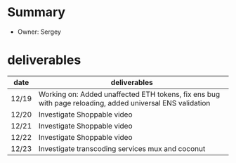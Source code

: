 # Summary
* Owner: Sergey

# deliverables
| date  | deliverables |
|--- | ---|
| 12/19  | Working on: Added unaffected ETH tokens, fix ens bug with page reloading, added universal ENS validation |
| 12/20  | Investigate Shoppable video |
| 12/21  | Investigate Shoppable video |
| 12/22  | Investigate Shoppable video |
| 12/23  | Investigate transcoding services mux and coconut |

